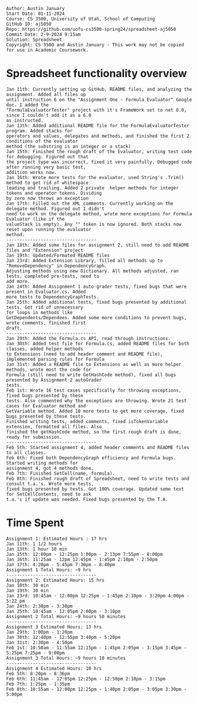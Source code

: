 ```
Author: Austin January
Start Date: 01-11-2024
Course: CS 3500, University of Utah, School of Computing
GitHub ID: aj5050
Repo: https://github.com/uofu-cs3500-spring24/spreadsheet-aj5050
Commit Date: 2-9-2024 9:15am
Solution: Spreadsheet
Copyright: CS 3500 and Austin January - This work may not be copied for use in Academic Coursework.
```
# Spreadsheet functionality overview
	Jan 11th: Currently setting up GitHub, README files, and analyzing the assignment. Added all files up
	until instruction 6 on the "Assignment One - Formula Evaluator" Google doc. I added the
	"FormulaEvaluatorTester" project with it's FrameWork set to net 8.0, since I couldn't add it as a 6.0
	as instructed. 
	Jan 13th: Added additional README file for the FormulaEvaluatorTester program. Added stacks for
	operators and values, delegates and methods, and finished the first 2 conditions of the evaluator
	method (the substring is an integer or a stack)
	Jan 15th: Finished the rough draft of the Evaluator, writing test code for debugging. Figured out that
	the project type was incorrect, fixed it very painfully. Debugged code after running very basic test,
	addition works now.
	Jan 16th: Wrote more tests for the evaluator, used String's .Trim() method to get rid of whitespace
	leading and trailing. Added 2 private  helper methods for integer tokens and operator tokens. Dividing
	by zero now throws an exception
	Jan 17th: Filled out the XML comments. Currently working on the delegate method. Figured out I didn't
	need to work on the delegate method, wrote more exceptions for Formula Evaluator (like if the
	valueStack is empty). Any "" token is now ignored. Both stacks now reset upon running the evaluator
	method.
	----------------------------------
	Jan 18th: Added some files for assignment 2, still need to add README files and "Extension" project
	Jan 19th: Updated/Formated README files
	Jan 23rd: Added Extension Library, filled all methods up to "RemoveDependency" in DependencyGraph.
	Adjusting methods using new Dictionary. All methods adjusted, ran tests, completed pre-tests, need to
	add more.
	Jan 24th: Added Assignment 1 auto-grader tests, fixed bugs that were present in Evaluator.cs. Added
	more tests to DependencyGraphTests.
	Jan 25th: Added additional tests, fixed bugs presented by additional tests. Got rid of unnecessary
	for loops in methods like
	GetDependents/Dependees. Added some more conditions to prevent bugs, wrote comments, finished first
	draft.
	----------------------------------
	Jan 29th: Added the Formula.cs API, read through instructions.
	Jan 30th: Added test file for Formula.cs, added README files for both classes, added helper methods
	to Extensions (need to add header comment and README file), implemented parsing rules for Formula
	Jan 31st: Added a README file to Extensions as well as more helper methods, wrote most the code for 
	Formula (still need to write GetHashCode method), fixed all bugs presented by Assignment 2 autoGrader
	tests. 
	Feb 1st: Wrote 16 test cases specifically for throwing exceptions, fixed bugs presented by these 
	tests. Also commented why the exceptions are throwing. Wrote 21 test cases for Evaluator method and 
	GetVariable method. Added 10 more tests to get more coverage, fixed bugs presented by these tests.
	Finished writing tests, added comments, fixed isTokenVariable extension, formatted all files. Also
	finished the getHashCode method, so the first rough draft is done, ready for submission. 
	----------------------------------
	Feb 5th: Started assignment 4, added header comments and README files to all classes. 
	Feb 6th: Fixed both DependencyGraph efficiency and Formula bugs. Started writing methods for 
	assignment 4, got 4 methods done. 
	Feb 7th: Finished SetCell(name, formula).
	Feb 8th: Finished rough draft of Spreadsheet, need to write tests and consult t.a.'s. Wrote more tests,
	fixed bugs presented by tests. Got 100% coverage. Updated some text for SetCellContents, need to ask
	t.a.'s if update was needed. Fixed bugs presented by the T.A.
# Time Spent
	Assignment 1: Estimated Hours : 17 hrs
	Jan 11th: 1 1/2 hours
	Jan 13th: 1 hour 10 min
	Jan 15th: 12:00pm - 12:25pm 1:00pm - 2:13pm 7:55pm - 8:00pm 
	Jan 16th: 11:25am - 12pm 12:45pm - 1:45pm 2:10pm - 2:50pm 
	Jan 17th: 4:20pm - 5:45pm 7:30pm - 8:40pm 
	Assignment 1 Total Hours: ~9 hrs
	----------------------------------
	Assignment 2: Estimated Hours: 15 hrs
	Jan 18th: 30 min
	Jan 19th: 30 min 
	Jan 23rd: 10:45am - 12:00pm 12:25pm - 1:45pm 2:10pm - 3:20pm 4:00pm - 5:22 pm 
	Jan 24th: 2:30pm - 3:30pm 
	Jan 25th: 10:45am - 12:05pm 2:00pm - 3:10pm 
	Assignment 2 Total Hours: ~9 hours 50 minutes
	----------------------------------
	Assignment 3 Estimated Hours: 13 hrs
	Jan 29th: 1:00pm - 1:20pm
	Jan 30th: 12:40pm - 12:55pm 3:40pm - 5:20pm
	Jan 31st: 2:30pm - 4:50pm
	Feb 1st: 10:50am - 11:55am 12:15pm - 1:45pm 2:05pm - 3:15pm 3:45pm - 5:25pm 7:25pm - 9:00pm
	Assignment 3 Total Hours: ~9 hours 10 minutes
	----------------------------------
	Assignment 4 Estimated Hours: 10 hrs
	Feb 5th: 8:20pm - 8:36pm
	Feb 6th: 11:45am - 12:05pm 12:25pm - 12:50pm 2:10pm - 3:15pm 
	Feb 7th: 1:25pm - 1:35pm
	Feb 8th: 10:55am - 12:00pm 12:25pm - 1:40pm 2:05pm - 3:05pm 3:30pm - 5:00pm